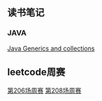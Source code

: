 ## 读书笔记

### JAVA

[Java Generics and collections](https://github.com/incendi0/Lumos/issues/2)

## leetcode周赛

[第206场周赛](https://github.com/incendi0/Lumos/issues/1)
[第208场周赛](https://github.com/incendi0/Lumos/issues/3)